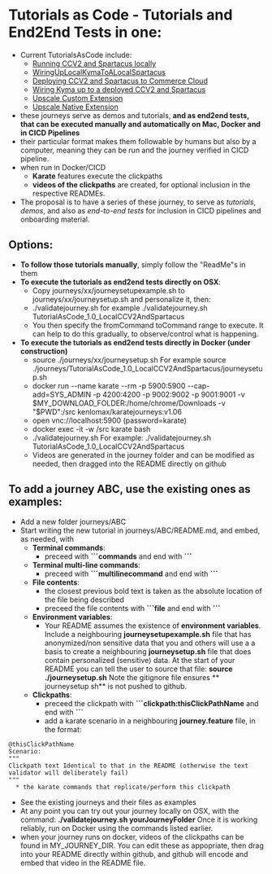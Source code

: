 # Tutorials as Code - Tutorials and End2End Tests in one:

- Current TutorialsAsCode include:
  - [Running CCV2 and Spartacus locally](journeys/TutorialAsCode_1.0_LocalCCV2AndSpartacus)
  - [WiringUpLocalKymaToALocalSpartacus](journeys/TutorialAsCode_1.1_WiringUpLocalKymaToALocalSpartacus)
  - [Deploying CCV2 and Spartacus to Commerce Cloud](journeys/TutorialAsCode_2.0_DeployCCV2AndSpartacusToCommerceCloud)
  - [Wiring Kyma up to a deployed CCV2 and Spartacus](journeys/TutorialAsCode_2.1_WiringUpKymaWithYourDeployedSpartacus)
  - [Upscale Custom Extension](journeys/TutorialAsCode_3.0_UpscaleCustomExtension)
  - [Upscale Native Extension](journeys/TutorialAsCode_3.1_UpscaleNativeExtension)
- these journeys serve as demos and tutorials, **and  as end2end tests, that can be executed manually and automatically on Mac, Docker and in CICD Pipelines**
- their particular format makes them followable by humans but also by a computer, meaning they can be run and the journey verified in CICD pipeline.
- when run in Docker/CICD
  - **Karate** features execute the clickpaths
  - **videos of the clickpaths** are created, for optional inclusion in the respective READMEs.
- The proposal is to have a series of these journey, to  serve as *tutorials*, *demos*, and also as *end-to-end tests* for inclusion in CICD pipelines and onboarding material.

## Options:

- **To follow those tutorials manually**, simply follow the "ReadMe"s in them
- **To execute the tutorials as end2end tests directly on OSX**:
  - Copy journeys/xx/journeysetupexample.sh to journeys/xx/journeysetup.sh and personalize it, then:
  - ./validatejourney.sh <journey>  for example ./validatejourney.sh TutorialAsCode_1.0_LocalCCV2AndSpartacus
  -  You then specify the fromCommand toCommand range to execute. It can help to do this gradually, to observe/control what is happening.
- **To execute the tutorials as end2end tests directly in Docker (under construction)**
  - source ./journeys/xx/journeysetup.sh   For example  source ./journeys/TutorialAsCode_1.0_LocalCCV2AndSpartacus/journeysetup.sh 
  - docker run --name karate --rm -p 5900:5900 --cap-add=SYS_ADMIN -p 4200:4200 -p 9002:9002 -p 9001:9001 -v $MY_DOWNLOAD_FOLDER:/home/chrome/Downloads -v "$PWD":/src kenlomax/karatejourneys:v1.06
  - open vnc://localhost:5900 (password=karate)
  - docker exec -it -w /src karate bash
  - ./validatejourney.sh <journey> For example:  ./validatejourney.sh TutorialAsCode_1.0_LocalCCV2AndSpartacus
  - Videos are generated in the journey folder and can be modified as needed, then dragged into the README directly on github

## To add a journey ABC, use the existing ones as examples:

- Add a new folder journeys/ABC
- Start writing the new tutorial in journeys/ABC/README.md, and embed, as needed,  with
  - **Terminal commands**:
    - preceed with **\```commands** and end with **\```**
  - **Terminal multi-line commands**:
    - preceed with **\```multilinecommand** and end with **\```**
  - **File contents**:
    - the closest previous bold text is taken as the absolute location of the file being described
    - preceed the file contents with **\```file** and end with **\```**
  - **Environment variables**:
    - Your README assumes the existence of **environment variables**. Include a neighbouring **journeysetupexample.sh** file that has anonymized/non sensitive data that you and others will use a a basis to create a neighbouring **journeysetup.sh** file that does contain personalized (sensitive) data. At the start of your README you can tell the user to source that file: **source ./journeysetup.sh**  Note the gitignore file ensures ** journeysetup sh** is not pushed to github.
  - **Clickpaths**:
    - preceed the clickpath with  **\```clickpath:thisClickPathName** and end with  **\```**
    - add a karate scenario in a neighbouring **journey.feature** file, in the format:

```
@thisClickPathName
Scenario:
"""
Clickpath text Identical to that in the README (otherwise the text validator will deliberately fail)
"""
  * the karate commands that replicate/perform this clickpath
```

- See the existing journeys and their files as examples
- At any point you can try out your journey locally on OSX, with the command:
  **./validatejourney.sh yourJourneyFolder**  Once it is working reliably, run on Docker using the commands listed earlier.
- when your journey runs on docker, videos of the clickpaths can be found in MY_JOURNEY_DIR. You can edit these as appopriate, then drag into your README directly within github, and github will encode and embed that video in the README file.

